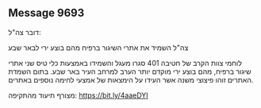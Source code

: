 ## Message 9693

דובר צה"ל:

צה"ל השמיד את אתרי השיגור ברפיח מהם בוצע ירי לבאר שבע

לוחמי צוות הקרב של חטיבה 401 סגרו מעגל והשמידו באמצעות כלי טיס שני אתרי שיגור ברפיח, מהם בוצע ירי מוקדם יותר הערב למרחב העיר באר שבע.
בתום השמדת האתרים זוהו פיצוצי משנה אשר העידו על הימצאות של אמצעי לחימה נוספים באתרים.

מצורף תיעוד מהתקיפה: https://bit.ly/4aaeDYI

